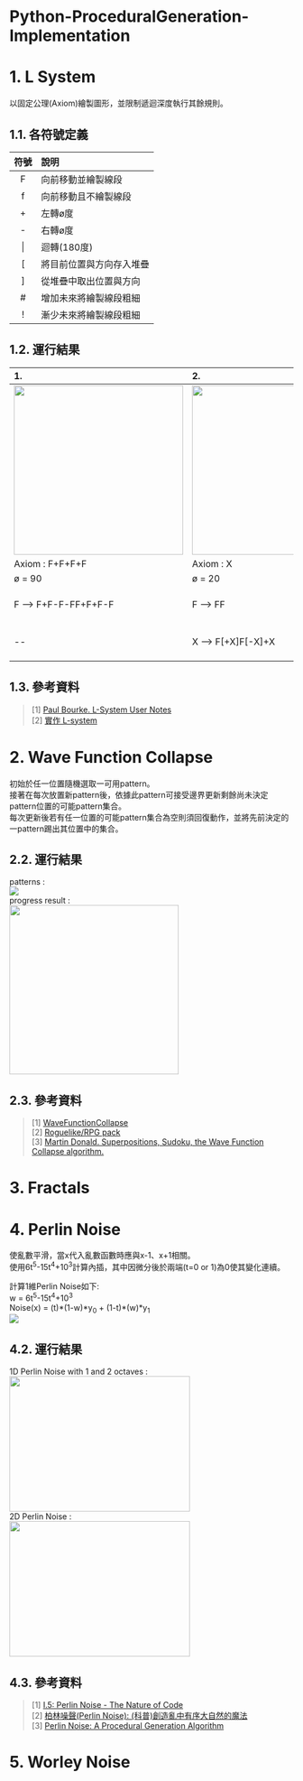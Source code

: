 # Python-ProceduralGeneration-Implementation
  
# 1. L System
以固定公理(Axiom)繪製圖形，並限制遞迴深度執行其餘規則。
## 1.1. 各符號定義
| 符號 | 說明 |
| :-: | :- |
| F | 向前移動並繪製線段 |
| f | 向前移動且不繪製線段 |
| + | 左轉ø度 |
| - | 右轉ø度 |
| \| | 迴轉(180度) |
| [ | 將目前位置與方向存入堆疊 |
| ] | 從堆疊中取出位置與方向 |
| # | 增加未來將繪製線段粗細 |
| ! | 漸少未來將繪製線段粗細 |

## 1.2. 運行結果
| 1.                                                                   | 2.                                                                     | 3.Quadratic Gosper     |
| :-----                                                               | :-----                                                                 | :----- |
|<img src="https://i.imgur.com/741k9KB.gif" width="300" height="300" />| <img src="https://i.imgur.com/R3Geuaw.gif" width="300" height="300" /> | <img src="https://i.imgur.com/mrg5yzQ.gif" width="300" height="300" /> |
| Axiom : F+F+F+F                                                      | Axiom : X                                                              | Axiom : -YF |
| ø = 90                                                               | ø = 20                                                                 | ø = 90 |
| F --> F+F-F-FF+F+F-F                                                 | F --> FF                                                               | X --> XFX-YF-YF+FX+FX-YF-YFFX+YF+FXFXYF-FX+YF+FXFX+YF-FXYF-YF-FX+FX+YFYF- |
| --                                                                   | X --> F[+X]F[-X]+X                                                     | Y --> +FXFX-YF-YF+FX+FXYF+FX-YFYF-FX-YF+FXYFYF-FX-YFFX+FX+YF-YF-FX+FX+YFY |
## 1.3. 參考資料
> [1] [Paul Bourke. L-System User Notes](http://paulbourke.net/fractals/lsys/)  
> [2] [實作 L-system](https://openhome.cc/Gossip/P5JS/Lsystem.html)  

# 2. Wave Function Collapse 
初始於任一位置隨機選取一可用pattern。  
接著在每次放置新pattern後，依據此pattern可接受邊界更新剩餘尚未決定pattern位置的可能pattern集合。  
每次更新後若有任一位置的可能pattern集合為空則須回復動作，並將先前決定的一pattern踢出其位置中的集合。  
## 2.2. 運行結果  
patterns :  
![](https://i.imgur.com/3Vbmikm.png)  
progress result :  
[<img src="https://i.imgur.com/ANwduBv.gif" width="300" height="300"/>](https://imgur.com/Y6ITcXB)  

## 2.3. 參考資料  
> [1] [WaveFunctionCollapse](https://github.com/mxgmn/WaveFunctionCollapse)  
> [2] [Roguelike/RPG pack](https://www.kenney.nl/assets/roguelike-rpg-pack)   
> [3] [Martin Donald. Superpositions, Sudoku, the Wave Function Collapse algorithm.](https://www.youtube.com/watch?v=2SuvO4Gi7uY&ab_channel=MartinDonald)  

# 3. Fractals  
# 4. Perlin Noise  
使亂數平滑，當x代入亂數函數時應與x-1、x+1相關。  
使用6t<sup>5</sup>-15t<sup>4</sup>+10<sup>3</sup>計算內插，其中因微分後於兩端(t=0 or 1)為0使其變化連續。  
  
計算1維Perlin Noise如下:  
w = 6t<sup>5</sup>-15t<sup>4</sup>+10<sup>3</sup>  
Noise(x) = (t)\*(1-w)\*y<sub>0</sub> + (1-t)\*(w)\*y<sub>1</sub>  
<img src="https://i.imgur.com/b8C8au4.png"/>  
## 4.2. 運行結果  
1D Perlin Noise with 1 and 2 octaves :  
<img src="https://i.imgur.com/VD1WELA.png" width="320" height="240" />  
2D Perlin Noise :  
<img src="https://i.imgur.com/8xB6bh6.png" width="320" height="240" />  
## 4.3. 參考資料  
> [1] [I.5: Perlin Noise - The Nature of Code](https://www.youtube.com/watch?v=8ZEMLCnn8v0&ab_channel=TheCodingTrain)  
> [2] [柏林噪聲(Perlin Noise): (科普)創造亂中有序大自然的魔法](https://www.youtube.com/watch?v=NqqIT_-xJls&ab_channel=%E5%B0%8F%E5%93%88%E7%89%87%E5%88%BB)  
> [3] [Perlin Noise: A Procedural Generation Algorithm](https://rtouti.github.io/graphics/perlin-noise-algorithm)  
# 5. Worley Noise  
